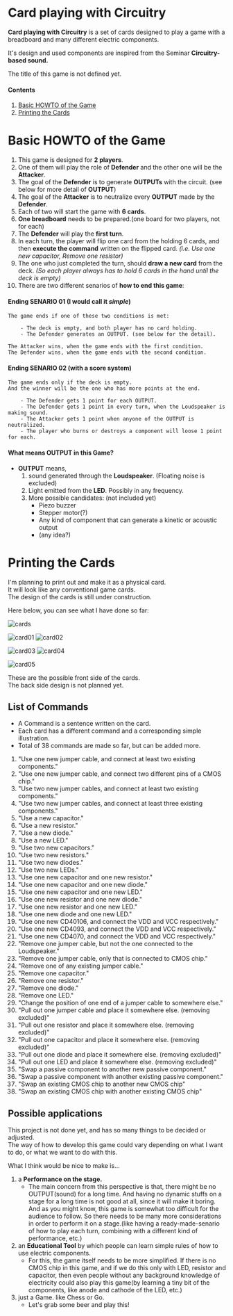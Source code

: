 # Card playing with Circuitry

**Card playing with Circuitry** is a set of cards designed to play a game with a breadboard and many different electric components.

It's design and used components are inspired from the Seminar **Circuitry-based sound.**



The title of this game is not defined yet.

#### Contents
1. [Basic HOWTO of the Game](#Basic-HOWTO-of-the-Game)
2. [Printing the Cards](#Printing-the-Cards)


# Basic HOWTO of the Game
1. This game is designed for **2 players**.
2. One of them will play the role of **Defender** and the other one will be the **Attacker**.
3. The goal of the **Defender** is to generate **OUTPUTs** with the circuit. (see below for more detail of **OUTPUT**)
4. The goal of the **Attacker** is to neutralize every **OUTPUT** made by the **Defender**.
5. Each of two will start the game with **6 cards**.
6. **One breadboard** needs to be prepared.(one board for two players, not for each)
7. The **Defender** will play the **first turn**.
8. In each turn, the player will flip one card from the holding 6 cards, and then **execute the command** written on the flipped card. *(i.e. Use one new capacitor, Remove one resistor)*
9. The one who just completed the turn, should **draw a new card** from the deck. *(So each player always has to hold 6 cards in the hand until the deck is empty)*
10. There are two different senarios of **how to end this game**:
  
  
#### Ending SENARIO 01 (I would call it _simple_)

	The game ends if one of these two conditions is met:  
	
		- The deck is empty, and both player has no card holding.  
		- The Defender generates an OUTPUT. (see below for the detail).  
		
	The Attacker wins, when the game ends with the first condition.  
	The Defender wins, when the game ends with the second condition. 

#### Ending SENARIO 02 (with a score system)

	The game ends only if the deck is empty.
	And the winner will be the one who has more points at the end.
	
		- The Defender gets 1 point for each OUTPUT.
		- The Defender gets 1 point in every turn, when the Loudspeaker is making sound.
		- The Attacker gets 1 point when anyone of the OUTPUT is neutralized.
		- The player who burns or destroys a component will loose 1 point for each.

#### What means **OUTPUT** in this Game?
- **OUTPUT** means,
	1. sound generated through the **Loudspeaker**. (Floating noise is excluded)
	2. Light emitted from the **LED**. Possibly in any frequency.
	3. More possible candidates: (not included yet)
		- Piezo buzzer
		- Stepper motor(?)
		- Any kind of component that can generate a kinetic or acoustic output
		- (any idea?)

		
# Printing the Cards
I'm planning to print out and make it as a physical card.  
It will look like any conventional game cards.  
The design of the cards is still under construction.  
  
Here below, you can see what I have done so far:

![cards](https://github.com/choiharam/card/blob/main/images/cards.gif)
  
![card01](https://github.com/choiharam/card/blob/main/images/card01.jpg)
![card02](https://github.com/choiharam/card/blob/main/images/card02.jpg)  

![card03](https://github.com/choiharam/card/blob/main/images/card03.jpg)
![card04](https://github.com/choiharam/card/blob/main/images/card04.jpg)  

![card05](https://github.com/choiharam/card/blob/main/images/card05.jpg)  

These are the possible front side of the cards.  
The back side design is not planned yet.

## List of Commands
- A Command is a sentence written on the card.  
- Each card has a different command and a corresponding simple illustration.
- Total of 38 commands are made so far, but can be added more.

1. "Use one new jumper cable, and connect at least two existing components."
2. "Use one new jumper cable, and connect two different pins of a CMOS chip."
3. "Use two new jumper cables, and connect at least two existing components."
4. "Use two new jumper cables, and connect at least three existing components."
5. "Use a new capacitor."
6. "Use a new resistor."
7. "Use a new diode."
8. "Use a new LED."
9. "Use two new capacitors."
10. "Use two new resistors."
11. "Use two new diodes."
12. "Use two new LEDs."
13. "Use one new capacitor and one new resistor."
14. "Use one new capacitor and one new diode."
15. "Use one new capacitor and one new LED."
16. "Use one new resistor and one new diode."
17. "Use one new resistor and one new LED."
18. "Use one new diode and one new LED."
19. "Use one new CD40106, and connect the VDD and VCC respectively."
20. "Use one new CD4093, and connect the VDD and VCC respectively."
21. "Use one new CD4070, and connect the VDD and VCC respectively."
22. "Remove one jumper cable, but not the one connected to the Loudspeaker."
23. "Remove one jumper cable, only that is connected to CMOS chip."
24. "Remove one of any existing jumper cable."
25. "Remove one capacitor."
26. "Remove one resistor."
27. "Remove one diode."
28. "Remove one LED."
29. "Change the position of one end of a jumper cable to somewhere else."
30. "Pull out one jumper cable and place it somewhere else. (removing excluded)"
31. "Pull out one resistor and place it somewhere else. (removing excluded)"
32. "Pull out one capacitor and place it somewhere else. (removing excluded)"
33. "Pull out one diode and place it somewhere else. (removing excluded)"
34. "Pull out one LED and place it somewhere else. (removing excluded)"
35. "Swap a passive component to another new passive component."
36. "Swap a passive component with another existing passive component."
37. "Swap an existing CMOS chip to another new CMOS chip"
38. "Swap an existing CMOS chip with another existing CMOS chip"


## Possible applications
This project is not done yet, and has so many things to be decided or adjusted.  
The way of how to develop this game could vary depending on what I want to do, or what we want to do with this.  

What I think would be nice to make is...  

1. a **Performance on the stage.**
	- The main concern from this perspective is that, there might be no OUTPUT(sound) for a long time. And having no dynamic stuffs on a stage for a long time is not good at all, since it will make it boring. And as you might know, this game is somewhat too difficult for the audience to follow. So there needs to be many more considerations in order to perform it on a stage.(like having a ready-made-senario of how to play each turn, combining with a different kind of performance, etc.)	
2. an **Educational Tool** by which people can learn simple rules of how to use electric components.
	- For this, the game itself needs to be more simplified. If there is no CMOS chip in this game, and if we do this only with LED, resistor and capacitor, then even people without any background knowledge of electricity could also play this game(by learning a tiny bit of the components, like anode and cathode of the LED, etc.)
3. just a Game. like Chess or Go.
	- Let's grab some beer and play this!
